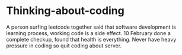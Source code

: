 # Thinking-about-coding
 
 A person surfing leetcode together said that software development is learning process, working code is a side effect.
 10 February done a complete checkup, found that health is everything. Never have heavy pressure in coding so quit  coding about server.

